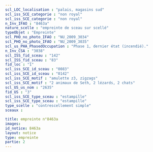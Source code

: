 ```yaml
---
scl_LOC_localisation : "palais, magasins sud"
scl_iss_SCE_categorie : "non royal"
scl_iss_SCE_categorie : "non royal"
n_Inv_IFAO : "8463a"
nature_scelle : "empreinte de sceau sur scellé"
typeObjet : "Empreinte"
scl_PHO_no_photo_IFAO : "NU_2009_3034"
scl_PHO_no_photo_IFAO : "NU_2009_3035"
scl_us_PHA_PhasedOccupation : "Phase 1, dernier état (incendié)."
n_Inv_CSA : "3038"
scl_ISS_fid_sceau : "142"
scl_ISS_fid_sceau : "83"
fid_loc : "1"
scl_iss_SCE_id_sceau : "0083"
scl_iss_SCE_id_sceau : "0142"
scl_iss_SCE_motif : "amulette z3, zigzags"
scl_iss_SCE_motif : "2 animaux de Seth, 2 lézards, 2 chats"
scl_US_us_nom : "2635"
fid_US : "3"
scl_iss_SCE_type_sceau : "estampille"
scl_iss_SCE_type_sceau : "estampille"
type_scelle : "contrescellement simple"
sceaux :

title: empreinte n°8463a
images: 
id_notice: 8463a
layout: notice
type: empreinte
partie: 2
---
```

